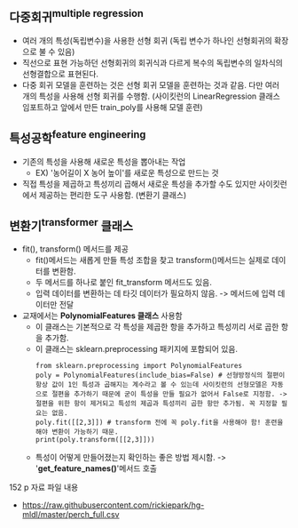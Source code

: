 ## 다중회귀<sup>multiple regression</sup>
- 여러 개의 특성(독립변수)을 사용한 선형 회귀 (독립 변수가 하나인 선형회귀의 확장으로 불 수 있음)
- 직선으로 표현 가능하던 선형회귀의 회귀식과 다르게 복수의 독립변수의 일차식의 선형결합으로 표현된다.
- 다중 회귀 모델을 훈련하는 것은 선형 회귀 모델을 훈련하는 것과 같음. 다만 여러 개의 특성을 사용해 선형 회귀를 수행함. (사이킷런의 LinearRegression 클래스 임포트하고 앞에서 만든 train_poly를 사용해 모델 훈련)

## 특성공학<sup>feature engineering</sup>
- 기존의 특성을 사용해 새로운 특성을 뽑아내는 작업
  - EX) '농어길이 X 농어 높이'를 새로운 특성으로 만드는 것
- 직접 특성을 제곱하고 특성끼리 곱해서 새로운 특성을 추가할 수도 있지만 사이킷런에서 제공하는 편리한 도구 사용함. (변환기 클래스)

## 변환기<sup>transformer</sup> 클래스
- fit(), transform() 메서드를 제공
  - fit()메서드는 새롭게 만들 특성 조합을 찾고 transform()메서드는 실제로 데이터를 변환함.
  - 두 메서드를 하나로 붙인 fit_transform 메서드도 있음.
  - 입력 데이터를 변환하는 데 타깃 데이터가 필요하지 않음. -> 메서드에 입력 데이터만 전달 
- 교재에서는 **PolynomialFeatures 클래스** 사용함
  - 이 클래스는 기본적으로 각 특성을 제곱한 항을 추가하고 특성끼리 서로 곱한 항을 추가함. 
  - 이 클래스는 sklearn.preprocessing 패키지에 포함되어 있음.
    ```
    from sklearn.preprocessing import PolynomialFeatures
    poly = PolynomialFeatures(include_bias=False) # 선형방정식의 절편이 항상 값이 1인 특성과 곱해지는 계수라고 볼 수 있는데 사이킷런의 선형모델은 자동으로 절편을 추가하기 때문에 굳이 특성을 만들 필요가 없어서 False로 지정함. -> 절편을 위한 항이 제거되고 특성의 제곱과 특성끼리 곱한 항만 추가됨. 꼭 지정할 필요는 없음.
    poly.fit([[2,3]]) # transform 전에 꼭 poly.fit을 사용해야 함! 훈련을 해야 변환이 가능하기 때문.
    print(poly.transform([[2,3]]))
    ```
  - 특성이 어떻게 만들어졌는지 확인하는 좋은 방법 제시함. -> '**get_feature_names()**'메서드 호출
  
152 p 자료 파일 내용
- https://raw.githubusercontent.com/rickiepark/hg-mldl/master/perch_full.csv
